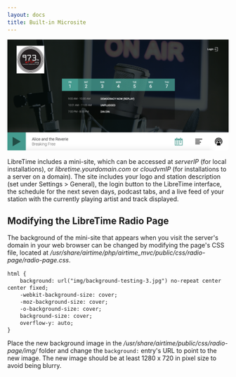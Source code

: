 ```yaml
---
layout: docs
title: Built-in Microsite
---
```


![](img/radio-page.png)

LibreTime includes a mini-site, which can be accessed at _serverIP_ (for local installations), or
_libretime.yourdomain.com_ or _cloudvmIP_ (for installations to a server on a domain). The site includes your
logo and station description (set under Settings > General), the login button to the LibreTime interface, the schedule for the next seven days,
podcast tabs, and a live feed of your station with the currently playing artist and track displayed.

## Modifying the LibreTime Radio Page

The background of the mini-site that appears when you visit the server's domain in your web browser can be changed by modifying the page's CSS file, located at */usr/share/airtime/php/airtime_mvc/public/css/radio-page/radio-page.css*.

```
html {
    background: url("img/background-testing-3.jpg") no-repeat center center fixed;
    -webkit-background-size: cover;
    -moz-background-size: cover;
    -o-background-size: cover;
    background-size: cover;
    overflow-y: auto;
}
```

Place the new background image in the */usr/share/airtime/public/css/radio-page/img/* folder and change the `background:` entry's URL to point to the new image. The new image should be at least 1280 x 720 in pixel size to avoid being blurry.
